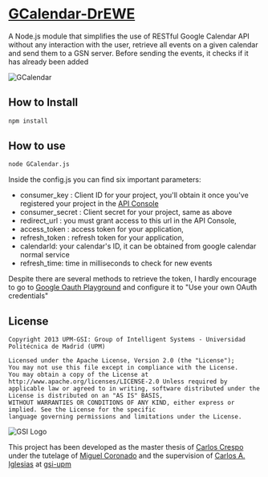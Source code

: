 # [GCalendar-DrEWE](https://github.com/carloscrespog/GCalendar-DrEWE)

A Node.js module that simplifies the use of RESTful Google Calendar API without any interaction with the user, retrieve all events on a given calendar and send them to a GSN server. Before sending the events, it checks if it has already been added

![GCalendar](https://dl.dropboxusercontent.com/u/25002167/EWE%20repo/DrEWE%20full%20-%20GCalendar.png)

## How to Install

```bash
npm install 
```


## How to use

```bash
node GCalendar.js 
```

Inside the config.js you can find six important parameters:

  - consumer_key    : Client ID for your project, you'll obtain it once you've registered your project in the [API Console](https://code.google.com/apis/console/)
  - consumer_secret : Client secret for your project, same as above
  - redirect_url : you must grant access to this url in the API Console,
  - access_token : access token for your application,
  - refresh_token : refresh token for your application,
  - calendarId: your calendar's ID, it can be obtained from google calendar normal service
  - refresh_time: time in milliseconds to check for new events

Despite there are several methods to retrieve the token, I hardly encourage to go to [Google Oauth Playground](https://developers.google.com/oauthplayground/) and configure it to "Use your own OAuth credentials"

## License

```
Copyright 2013 UPM-GSI: Group of Intelligent Systems - Universidad Politécnica de Madrid (UPM)

Licensed under the Apache License, Version 2.0 (the "License"); 
You may not use this file except in compliance with the License. 
You may obtain a copy of the License at http://www.apache.org/licenses/LICENSE-2.0 Unless required by 
applicable law or agreed to in writing, software distributed under the License is distributed on an "AS IS" BASIS,
WITHOUT WARRANTIES OR CONDITIONS OF ANY KIND, either express or implied. See the License for the specific 
language governing permissions and limitations under the License.
```
![GSI Logo](http://gsi.dit.upm.es/templates/jgsi/images/logo.png)

This project has been developed as the master thesis of [Carlos Crespo](https://github.com/carloscrespog) under the tutelage of [Miguel Coronado](https://github.com/miguelcb84) and the supervision of [Carlos A. Iglesias](https://github.com/cif2cif) at [gsi-upm](https://github.com/gsi-upm)